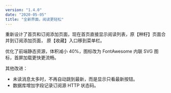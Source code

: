 ```yaml
---
version: "1.4.0"
date: "2020-05-05"
title: "全新界面，阅读更轻松"
---
```


重新设计了首页和订阅添加页面，现在首页直接显示阅读列表，原【种籽】页面合并到订阅添加页面，
原【收藏】入口移到菜单栏。

优化了前端静态资源，体积减小 40%，图标改为 FontAwesome 内联 SVG 图标，首屏加载更快更流畅。

其他改进：

- 未读消息太多时，不再自动跳到最新，而是显示只看最新按钮。
- 数据库增加字段记录订阅源 HTTP 状态码。
